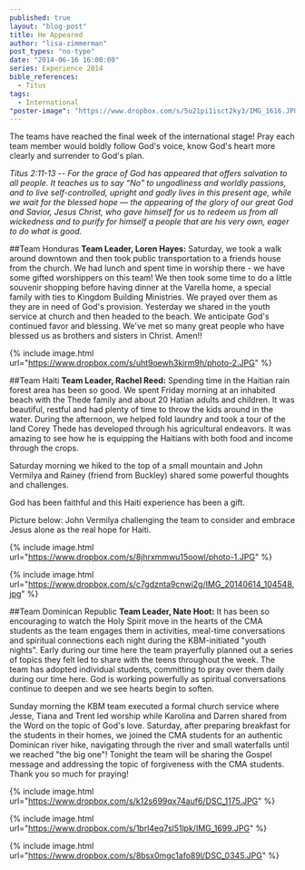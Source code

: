 ```yaml
---
published: true
layout: "blog-post"
title: He Appeared
author: "lisa-zimmerman"
post_types: "no-type"
date: "2014-06-16 16:00:00"
series: Experience 2014
bible_references: 
  - Titus
tags: 
  - International
"poster-image": "https://www.dropbox.com/s/5u21pi1isct2ky3/IMG_1616.JPG"
---
```


The teams have reached the final week of the international stage!  Pray each team member would boldly follow God's voice, know God's heart more clearly and surrender to God's plan.

*Titus 2:11-13 -- For the grace of God has appeared that offers salvation to all people. It teaches us to say “No” to ungodliness and worldly passions, and to live self-controlled, upright and godly lives in this present age, while we wait for the blessed hope — the appearing of the glory of our great God and Savior, Jesus Christ, who gave himself for us to redeem us from all wickedness and to purify for himself a people that are his very own, eager to do what is good.*

##Team Honduras
**Team Leader, Loren Hayes:** Saturday, we took a walk around downtown and then took public transportation to a friends house from the church.  We had lunch and spent time in worship there - we have some gifted worshippers on this team!  We then took some time to do a little souvenir shopping before having dinner at the Varella home, a special family with ties to Kingdom Building Ministries.  We prayed over them as they are in need of God's provision.  Yesterday we shared in the youth service at church and then headed to the beach.  We anticipate God's continued favor and blessing.  We've met so many great people who have blessed us as brothers and sisters in Christ.  Amen!!

{% include image.html url="https://www.dropbox.com/s/uht9oewh3kirm9h/photo-2.JPG" %}

##Team Haiti
**Team Leader, Rachel Reed:** Spending time in the Haitian rain forest area has been so good.  We spent Friday morning at an inhabited beach with the Thede family and about 20 Hatian adults and children. It was beautiful, restful and had plenty of time to throw the kids around in the water. During the afternoon, we helped fold laundry and took a tour of the land Corey Thede has developed through his agricultural endeavors. It was amazing to see how he is equipping the Haitians with both food and income through the crops. 

Saturday morning we hiked to the top of a small mountain and John Vermilya and Rainey (friend from Buckley) shared some powerful thoughts and challenges.

God has been faithful and this Haiti experience has been a gift.

Picture below: John Vermilya challenging the team to consider and embrace Jesus alone as the real hope for Haiti.

{% include image.html url="https://www.dropbox.com/s/8jhrxmmwu15oowl/photo-1.JPG" %}

{% include image.html url="https://www.dropbox.com/s/c7gdznta9cnwi2g/IMG_20140614_104548.jpg" %}

##Team Dominican Republic
**Team Leader, Nate Hoot:** It has been so encouraging to watch the Holy Spirit move in the hearts of the CMA students as the team engages them in activities, meal-time conversations and spiritual connections each night during the KBM-initiated "youth nights". Early during our time here the team prayerfully planned out a series of topics they felt led to share with the teens throughout the week. The team has adopted individual students, committing to pray over them daily during our time here. God is working powerfully as spiritual conversations continue to deepen and we see hearts begin to soften. 

Sunday morning the KBM team executed a formal church service where Jesse, Tiana and Trent led worship while Karolina and Darren shared from the Word on the topic of God's love. Saturday, after preparing breakfast for the students in their homes, we joined the CMA students for an authentic Dominican river hike, navigating through the river and small waterfalls until we reached "the big one"! Tonight the team will be sharing the Gospel message and addressing the topic of forgiveness with the CMA students. Thank you so much for praying!

{% include image.html url="https://www.dropbox.com/s/k12s699qx74auf6/DSC_1175.JPG" %}

{% include image.html url="https://www.dropbox.com/s/1brl4eq7sl51lpk/IMG_1699.JPG" %}

{% include image.html url="https://www.dropbox.com/s/8bsx0mgc1afo89l/DSC_0345.JPG" %}

